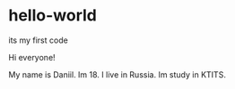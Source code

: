 # hello-world
its my first code

Hi everyone!

My name is Daniil. Im 18. I live in Russia. Im study in KTITS.
